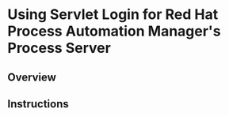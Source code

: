 # Using Servlet Login for Red Hat Process Automation Manager's Process Server
## Overview

## Instructions


